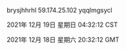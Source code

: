 brysjhhrhl 59.174.25.102 yqqlmgsycl

2021年 12月 19日 星期日 04:32:12 CST

2021年 12月 18日 星期六 20:32:12 GMT
